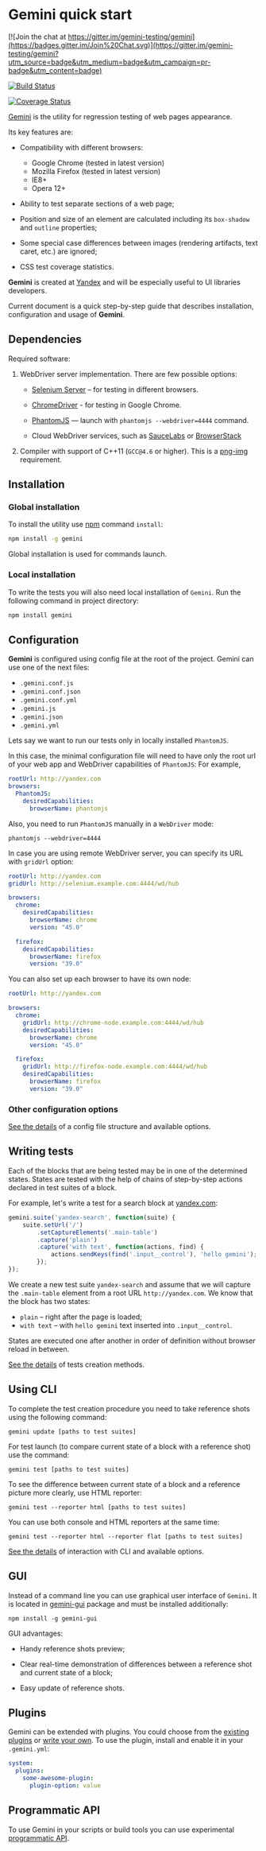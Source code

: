 # Gemini quick start

[![Join the chat at
https://gitter.im/gemini-testing/gemini](https://badges.gitter.im/Join%20Chat.svg)](https://gitter.im/gemini-testing/gemini?utm_source=badge&utm_medium=badge&utm_campaign=pr-badge&utm_content=badge)

[![Build
Status](https://travis-ci.org/gemini-testing/gemini.svg?branch=master)](https://travis-ci.org/gemini-testing/gemini)

[![Coverage
Status](https://img.shields.io/coveralls/gemini-testing/gemini.svg)](https://coveralls.io/r/gemini-testing/gemini)

[Gemini](https://github.com/gemini-testing/gemini) is the utility for regression
testing of web pages appearance.

Its key features are:

* Compatibility with different browsers:

  - Google Chrome (tested in latest version)
  - Mozilla Firefox (tested in latest version)
  - IE8+
  - Opera 12+

* Ability to test separate sections of a web page;

* Position and size of an element are calculated including its `box-shadow` and
  `outline` properties;

* Some special case differences between images (rendering artifacts, text caret,
  etc.) are ignored;

* CSS test coverage statistics.

**Gemini** is created at [Yandex](http://www.yandex.com/) and will be especially
useful to UI libraries developers.

Current document is a quick step-by-step guide that describes installation,
configuration and usage of **Gemini**.

## Dependencies

Required software:

1. WebDriver server implementation. There are few possible options:

   - [Selenium Server](http://docs.seleniumhq.org/download/) – for testing in
     different browsers.

   - [ChromeDriver](https://sites.google.com/a/chromium.org/chromedriver/) - for
     testing in Google Chrome.

   - [PhantomJS](http://phantomjs.org/) — launch with `phantomjs
     --webdriver=4444` command.

   - Cloud WebDriver services, such as
     [SauceLabs](http://saucelabs.com/) or
     [BrowserStack](http://www.browserstack.com/)

2. Compiler with support of C++11 (`GCC@4.6` or higher). This is a
   [png-img](https://github.com/gemini-testing/png-img) requirement.

## Installation

### Global installation

To install the utility use [npm](https://www.npmjs.org/) command `install`:

```sh
npm install -g gemini
```
Global installation is used for commands launch.

### Local installation

To write the tests you will also need local installation of `Gemini`. Run the
following command in project directory:

```sh
npm install gemini
```

## Configuration

**Gemini** is configured using config file at the root of the project.
Gemini can use one of the next files:
* `.gemini.conf.js`
* `.gemini.conf.json`
* `.gemini.conf.yml`
* `.gemini.js`
* `.gemini.json`
* `.gemini.yml`

Lets say we want to run our tests only in locally installed `PhantomJS`.

In this case, the minimal configuration file will need to have only the root url
of your web app and WebDriver capabilities of `PhantomJS`:
For example,

```yaml
rootUrl: http://yandex.com
browsers:
  PhantomJS:
    desiredCapabilities:
      browserName: phantomjs
```

Also, you need to run `PhantomJS` manually in a `WebDriver` mode:

```
phantomjs --webdriver=4444
```


In case you are using remote WebDriver server, you can specify its URL with
`gridUrl` option:

```yaml
rootUrl: http://yandex.com
gridUrl: http://selenium.example.com:4444/wd/hub

browsers:
  chrome:
    desiredCapabilities:
      browserName: chrome
      version: "45.0"

  firefox:
    desiredCapabilities:
      browserName: firefox
      version: "39.0"

```

You can also set up each browser to have its own node:

```yaml
rootUrl: http://yandex.com

browsers:
  chrome:
    gridUrl: http://chrome-node.example.com:4444/wd/hub
    desiredCapabilities:
      browserName: chrome
      version: "45.0"

  firefox:
    gridUrl: http://firefox-node.example.com:4444/wd/hub
    desiredCapabilities:
      browserName: firefox
      version: "39.0"

```

### Other configuration options

[See the details](doc/config.md) of a config file structure and available
options.

## Writing tests

Each of the blocks that are being tested may be in one of the determined states.
States are tested with the help of chains of step-by-step actions declared in
test suites of a block.

For example, let's write a test for a search block at
[yandex.com](http://www.yandex.com):

```javascript
gemini.suite('yandex-search', function(suite) {
    suite.setUrl('/')
        .setCaptureElements('.main-table')
        .capture('plain')
        .capture('with text', function(actions, find) {
            actions.sendKeys(find('.input__control'), 'hello gemini');
        });
});
```

We create a new test suite `yandex-search` and assume that we will capture the
`.main-table` element from a root URL `http://yandex.com`. We know that the
block has two states:

* `plain` – right after the page is loaded;
* `with text` – with `hello gemini` text inserted into `.input__control`.

States are executed one after another in order of definition without browser
reload in between.

[See the details](doc/tests.md) of tests creation methods.

## Using CLI

To complete the test creation procedure you need to take reference shots using
the following command:

```
gemini update [paths to test suites]
```

For test launch (to compare current state of a block with a reference shot) use
the command:

```
gemini test [paths to test suites]
```

To see the difference between current state of a block and a reference picture
more clearly, use HTML reporter:

```
gemini test --reporter html [paths to test suites]
```

You can use both console and HTML reporters at the same time:

```
gemini test --reporter html --reporter flat [paths to test suites]
```

[See the details](doc/commands.md) of interaction with CLI and available
options.

## GUI

Instead of a command line you can use graphical user interface of `Gemini`. It
is located in [gemini-gui](https://github.com/gemini-testing/gemini-gui) package
and must be installed additionally:

```
npm install -g gemini-gui
```

GUI advantages:

* Handy reference shots preview;

* Clear real-time demonstration of differences between a reference shot and
  current state of a block;

* Easy update of reference shots.

## Plugins

Gemini can be extended with plugins. You could choose from the [existing
plugins](https://www.npmjs.com/browse/keyword/gemini-plugin) or [write your
own](doc/plugins.md). To use the plugin, install and enable it in your
`.gemini.yml`:

```yaml
system:
  plugins:
    some-awesome-plugin:
      plugin-option: value
```

## Programmatic API

To use Gemini in your scripts or build tools you can use experimental
[programmatic API](doc/programmatic-api.md).
